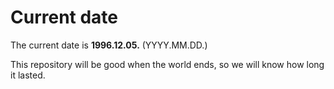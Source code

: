 # Current date

The current date is **1996.12.05.** (YYYY.MM.DD.)

This repository will be good when the world ends, so we will know how long it lasted.